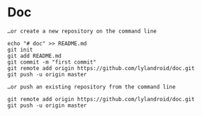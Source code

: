 
Doc
======

    …or create a new repository on the command line

    echo "# doc" >> README.md
    git init
    git add README.md
    git commit -m "first commit"
    git remote add origin https://github.com/lylandroid/doc.git
    git push -u origin master

    …or push an existing repository from the command line

    git remote add origin https://github.com/lylandroid/doc.git
    git push -u origin master


